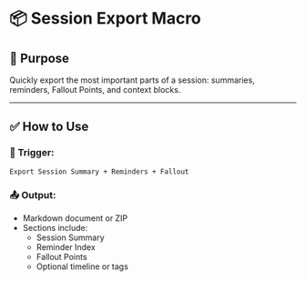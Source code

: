 # 📦 Session Export Macro

## 🔹 Purpose
Quickly export the most important parts of a session: summaries, reminders, Fallout Points, and context blocks.

---

## ✅ How to Use

### 🔁 Trigger:
```
Export Session Summary + Reminders + Fallout
```

### 📤 Output:
- Markdown document or ZIP
- Sections include:
  - Session Summary
  - Reminder Index
  - Fallout Points
  - Optional timeline or tags

